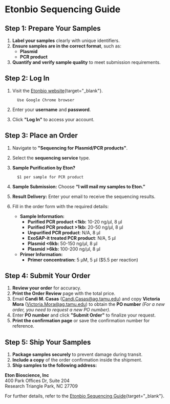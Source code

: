 # Etonbio Sequencing Guide

## Step 1: Prepare Your Samples
1. **Label your samples** clearly with unique identifiers.
2. **Ensure samples are in the correct format**, such as:
   - **Plasmid**
   - **PCR product**
3. **Quantify and verify sample quality** to meet submission requirements.

## Step 2: Log In
1. Visit the [Etonbio website](https://www.etonbio.com){target="_blank"}.
         
         Use Google Chrome browser

2. Enter your **username** and **password**.
3. Click **"Log In"** to access your account.

## Step 3: Place an Order
1. Navigate to **"Sequencing for Plasmid/PCR products"**.
2. Select the **sequencing service** type.
3. **Sample Purification by Eton?**
   
         $1 per sample for PCR product

4. **Sample Submission:** Choose **“I will mail my samples to Eton.”**
5. **Result Delivery:** Enter your email to receive the sequencing results.
6. Fill in the order form with the required details:
   - **Sample Information:**
     - **Purified PCR product <1kb:** 10-20 ng/μl, 8 μl
     - **Purified PCR product >1kb:** 20-50 ng/μl, 8 μl
     - **Unpurified PCR product**: N/A, 8 μl
     - **ExoSAP-it treated PCR product**: N/A, 5 μl
     - **Plasmid <6kb:** 50-150 ng/μl, 8 μl
     - **Plasmid >6kb:** 100-200 ng/μl, 8 μl
   - **Primer Information:**
     - **Primer concentration:** 5 μM, 5 μl ($5.5 per reaction)

## Step 4: Submit Your Order
1. **Review your order** for accuracy.
2. **Print the Order Review** page with the total price.
3. Email **Candi M. Casas** (<Candi.Casas@ag.tamu.edu>) and copy **Victoria Mora** (<Victoria.Mora@ag.tamu.edu>) to obtain the **PO number** *(For a new order, you need to request a new PO number)*.
4. Enter **PO number** and click **"Submit Order"** to finalize your request.
5. **Print the confirmation page** or save the confirmation number for reference.

## Step 5: Ship Your Samples
1. **Package samples securely** to prevent damage during transit.
2. **Include a copy** of the order confirmation inside the shipment.
3. **Ship samples to the following address:**

**Eton Bioscience, Inc**  
400 Park Offices Dr, Suite 204  
Research Triangle Park, NC 27709  

For further details, refer to the [Etonbio Sequencing Guide](https://www.etonbio.com/sequencing/faq_seq.php){target="_blank"}.